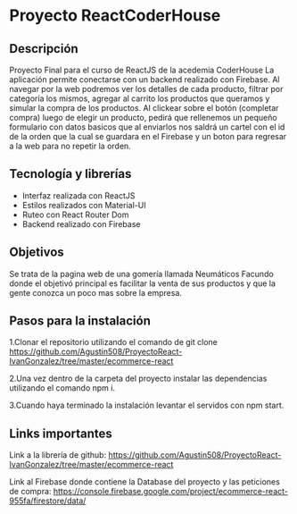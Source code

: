 #	Proyecto ReactCoderHouse

## Descripción 

Proyecto Final para el curso de ReactJS de la acedemia CoderHouse
La aplicación permite conectarse con un backend realizado con Firebase. Al navegar por la web podremos ver los detalles de cada producto, filtrar por categoría los mismos, agregar al carrito los productos que queramos y simular la compra de los productos.
 Al clickear sobre el botón (completar compra) luego de elegir un producto, pedirá que rellenemos un pequeño formulario con datos basicos que al enviarlos nos saldrá un cartel con el id de la orden que la cual se guardara en el Firebase y un boton para regresar a la web para no repetir la orden.

## Tecnología y librerías

- Interfaz realizada con ReactJS
- Estilos realizados con Material-UI
- Ruteo con React Router Dom
- Backend realizado con Firebase

## Objetivos

Se trata de la pagina web de una gomería llamada Neumáticos Facundo donde el objetivó principal es facilitar la venta de sus productos y que la gente conozca un poco mas sobre la empresa.




## Pasos para la instalación 

1.Clonar el repositorio utilizando el comando de git clone https://github.com/Agustin508/ProyectoReact-IvanGonzalez/tree/master/ecommerce-react

2.Una vez dentro de la carpeta del proyecto instalar las dependencias utilizando el comando npm i.

3.Cuando haya terminado la instalación levantar el servidos con npm start.

## Links importantes

Link a la librería de github: https://github.com/Agustin508/ProyectoReact-IvanGonzalez/tree/master/ecommerce-react

Link al Firebase donde contiene la Database del proyecto y las peticiones de compra:
https://console.firebase.google.com/project/ecommerce-react-955fa/firestore/data/

